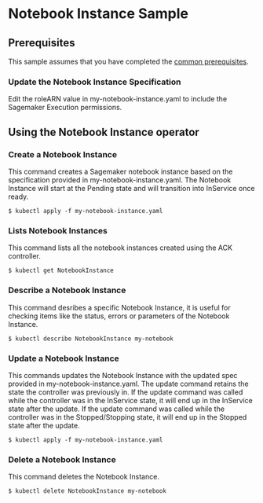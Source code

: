# Notebook Instance Sample

## Prerequisites

This sample assumes that you have completed the [common prerequisites](/samples/README.md).

### Update the Notebook Instance Specification

Edit the roleARN value in my-notebook-instance.yaml to include the Sagemaker Execution permissions.

## Using the Notebook Instance operator

### Create a Notebook Instance

This command creates a Sagemaker notebook instance based on the specification provided in my-notebook-instance.yaml.
The Notebook Instance will start at the Pending state and will transition into InService once ready.

```
$ kubectl apply -f my-notebook-instance.yaml
```

### Lists Notebook Instances
This command lists all the notebook instances created using the ACK controller.
```
$ kubectl get NotebookInstance
```

### Describe a Notebook Instance
This command desribes a specific Notebook Instance, it is useful for checking items like the status, errors or parameters of the Notebook Instance.
```
$ kubectl describe NotebookInstance my-notebook
```

### Update a Notebook Instance
This commands updates the Notebook Instance with the updated spec provided in my-notebook-instance.yaml. The update command retains the state the controller was previously in. If the update command was called while the controller was in the InService state, it will end up in the InService state after the update. If the update command was called while the controller was in the Stopped/Stopping state, it will end up in the Stopped state after the update.
```
$ kubectl apply -f my-notebook-instance.yaml
```


### Delete a Notebook Instance
This command deletes the Notebook Instance.
```
$ kubectl delete NotebookInstance my-notebook
```



